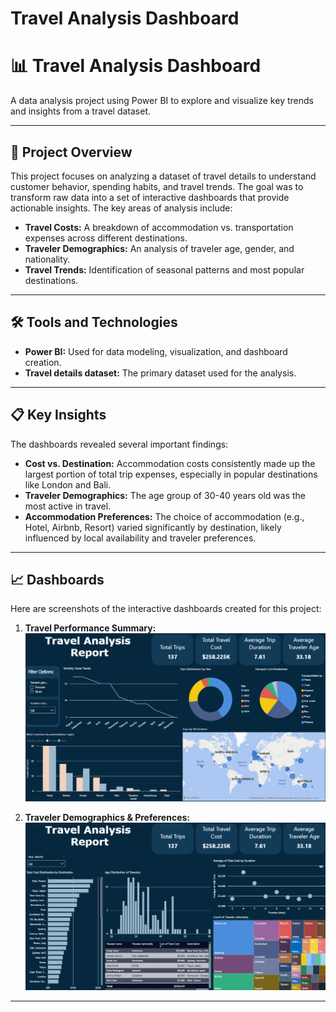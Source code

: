 # Travel Analysis Dashboard
# 📊 Travel Analysis Dashboard

A data analysis project using Power BI to explore and visualize key trends and insights from a travel dataset.

---

## 🌟 Project Overview

This project focuses on analyzing a dataset of travel details to understand customer behavior, spending habits, and travel trends. The goal was to transform raw data into a set of interactive dashboards that provide actionable insights. The key areas of analysis include:

- **Travel Costs:** A breakdown of accommodation vs. transportation expenses across different destinations.
- **Traveler Demographics:** An analysis of traveler age, gender, and nationality.
- **Travel Trends:** Identification of seasonal patterns and most popular destinations.

---

## 🛠️ Tools and Technologies

- **Power BI:** Used for data modeling, visualization, and dashboard creation.
- **Travel details dataset:** The primary dataset used for the analysis.

---

## 📋 Key Insights

The dashboards revealed several important findings:

- **Cost vs. Destination:** Accommodation costs consistently made up the largest portion of total trip expenses, especially in popular destinations like London and Bali.
- **Traveler Demographics:** The age group of 30-40 years old was the most active in travel.
- **Accommodation Preferences:** The choice of accommodation (e.g., Hotel, Airbnb, Resort) varied significantly by destination, likely influenced by local availability and traveler preferences.

---

## 📈 Dashboards

Here are screenshots of the interactive dashboards created for this project:

1. **Travel Performance Summary:**  
   ![Travel Performance Summary](dashboard1.png)
   
2. **Traveler Demographics & Preferences:**  
   ![Traveler Demographics & Preferences](dashboard2.png)

---

